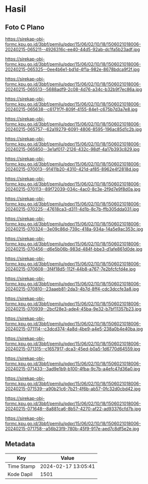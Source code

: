 # Hasil

## Foto C Plano

https://sirekap-obj-formc.kpu.go.id/3bbf/pemilu/pdpr/15/06/02/10/18/1506021018006-20240215-065211--4926316c-ee40-44d5-92ab-dc1fa5b23adf.jpg

https://sirekap-obj-formc.kpu.go.id/3bbf/pemilu/pdpr/15/06/02/10/18/1506021018006-20240215-065325--0ee4b6e1-bd1d-4f1a-982e-8678bdca9f2f.jpg

https://sirekap-obj-formc.kpu.go.id/3bbf/pemilu/pdpr/15/06/02/10/18/1506021018006-20240215-065513--5688adf9-2c08-4d76-a34c-b32b9f7ec86a.jpg

https://sirekap-obj-formc.kpu.go.id/3bbf/pemilu/pdpr/15/06/02/10/18/1506021018006-20240215-065638--c6171f7f-809f-4155-84e1-c675b7d3a7e8.jpg

https://sirekap-obj-formc.kpu.go.id/3bbf/pemilu/pdpr/15/06/02/10/18/1506021018006-20240215-065757--62a19279-6091-4806-8595-196ac85d1c2b.jpg

https://sirekap-obj-formc.kpu.go.id/3bbf/pemilu/pdpr/15/06/02/10/18/1506021018006-20240215-065850--3e1af017-2126-432c-98df-4a17b393c829.jpg

https://sirekap-obj-formc.kpu.go.id/3bbf/pemilu/pdpr/15/06/02/10/18/1506021018006-20240215-070013--91411b20-4310-421d-af85-8962e4f2818d.jpg

https://sirekap-obj-formc.kpu.go.id/3bbf/pemilu/pdpr/15/06/02/10/18/1506021018006-20240215-070113--89f72039-034c-4ac0-8c3e-2f9d7e9f8d0a.jpg

https://sirekap-obj-formc.kpu.go.id/3bbf/pemilu/pdpr/15/06/02/10/18/1506021018006-20240215-070225--47618ca3-d311-4d1b-8c7b-ffb305dda031.jpg

https://sirekap-obj-formc.kpu.go.id/3bbf/pemilu/pdpr/15/06/02/10/18/1506021018006-20240215-070324--3e09c86d-739c-418a-934a-14a5e9ac353c.jpg

https://sirekap-obj-formc.kpu.go.id/3bbf/pemilu/pdpr/15/06/02/10/18/1506021018006-20240215-070456--d6e5b06b-983d-484f-bbe3-d1afe861d0de.jpg

https://sirekap-obj-formc.kpu.go.id/3bbf/pemilu/pdpr/15/06/02/10/18/1506021018006-20240215-070608--3f4f18d5-112f-44b8-a767-7e2bfcfcfd4e.jpg

https://sirekap-obj-formc.kpu.go.id/3bbf/pemilu/pdpr/15/06/02/10/18/1506021018006-20240215-070810--23aaeb81-2da3-4b7d-8ff4-cdc3dccfe3a8.jpg

https://sirekap-obj-formc.kpu.go.id/3bbf/pemilu/pdpr/15/06/02/10/18/1506021018006-20240215-070939--2bcf28e3-ade4-45ba-9e32-b7bf11357b23.jpg

https://sirekap-obj-formc.kpu.go.id/3bbf/pemilu/pdpr/15/06/02/10/18/1506021018006-20240215-071114--c3dcd374-4a8d-4be9-a4e5-238a0b4e40ba.jpg

https://sirekap-obj-formc.kpu.go.id/3bbf/pemilu/pdpr/15/06/02/10/18/1506021018006-20240215-071315--c1657917-dca3-45ed-b0a5-1d6770d64559.jpg

https://sirekap-obj-formc.kpu.go.id/3bbf/pemilu/pdpr/15/06/02/10/18/1506021018006-20240215-071433--3ad9e1b9-b100-4fba-9c7b-a4efc47d36a0.jpg

https://sirekap-obj-formc.kpu.go.id/3bbf/pemilu/pdpr/15/06/02/10/18/1506021018006-20240215-071539--a90b21c6-7b21-4f6b-ab57-0fc32d0cbd42.jpg

https://sirekap-obj-formc.kpu.go.id/3bbf/pemilu/pdpr/15/06/02/10/18/1506021018006-20240215-071648--8a881ca6-8b57-4270-af22-ad93376cfd7b.jpg

https://sirekap-obj-formc.kpu.go.id/3bbf/pemilu/pdpr/15/06/02/10/18/1506021018006-20240215-071758--a56b23f9-780b-45f9-917e-aed7c8df5e2e.jpg


## Metadata

| Key        | Value               |
| ---------- | ------------------- |
| Time Stamp | 2024-02-17 13:05:41 |
| Kode Dapil | 1501                |



